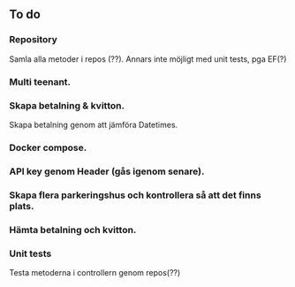 ## To do

### Repository
Samla alla metoder i repos (??). Annars inte möjligt med unit tests, pga EF(?)

### Multi teenant.

### Skapa betalning & kvitton.
Skapa betalning genom att jämföra Datetimes.

### Docker compose.

### API key genom Header (gås igenom senare).

### Skapa flera parkeringshus och kontrollera så att det finns plats.

### Hämta betalning och kvitton. 

### Unit tests
Testa metoderna i controllern genom repos(??)
